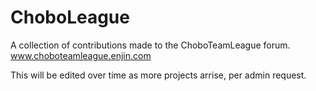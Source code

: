 ChoboLeague
===========

A collection of contributions made to the ChoboTeamLeague forum. www.choboteamleague.enjin.com

This will be edited over time as more projects arrise, per admin request.
